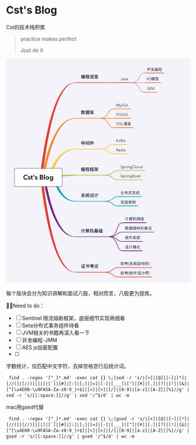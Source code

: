 # Cst's Blog

Cst的技术栈积累

> practice makes perfect
>
> Just do it 



![image-20230813151249565](README.assets/image-20230813151249565.png)

每个版块会分为知识讲解和面试八股，相对而言，八股更为提炼。





🙈🙈Need to do：

- [ ] Sentinel 限流熔断框架，底层细节实现再细看
- [ ] Seta分布式事务组件待看
- [ ] JVM相关的书籍再深入看一下 
- [ ] 并发编程-JMM
- [ ] AES js加密配置
- [ ] 



字数统计，仅匹配中文字符，去掉空格空行后统计词。

```shell
 find . -regex '[^_]*.md' -exec cat {} \;|sed -r 's/|[+]|[@]|[~]|[*]|[//(]|[//)]|[|]|[`]|[#]|[:]|[;]|[=]|[-]|[___]|["]|[¥]|[.]|[?]|[!]|[&]|[^[\u4E00-\u9FA5A-Za-z0-9_]+$]|[<]|[>]|[/]|[0-9]|[a-z]|[A-Z]|[%]//g' | sed -r 's/[[:space:]]//g' | sed '/^$/d' | wc -m
```
mac用gsed代替
```shell 
 find . -regex '[^_]*.md' -exec cat {} \;|gsed -r 's/|[+]|[@]|[~]|[*]|[//(]|[//)]|[|]|[`]|[#]|[:]|[;]|[=]|[-]|[___]|["]|[¥]|[.]|[?]|[!]|[&]|[^[\u4E00-\u9FA5A-Za-z0-9_]+$]|[<]|[>]|[/]|[0-9]|[a-z]|[A-Z]|[%]//g' | gsed -r 's/[[:space:]]//g' | gsed '/^$/d' | wc -m
```



